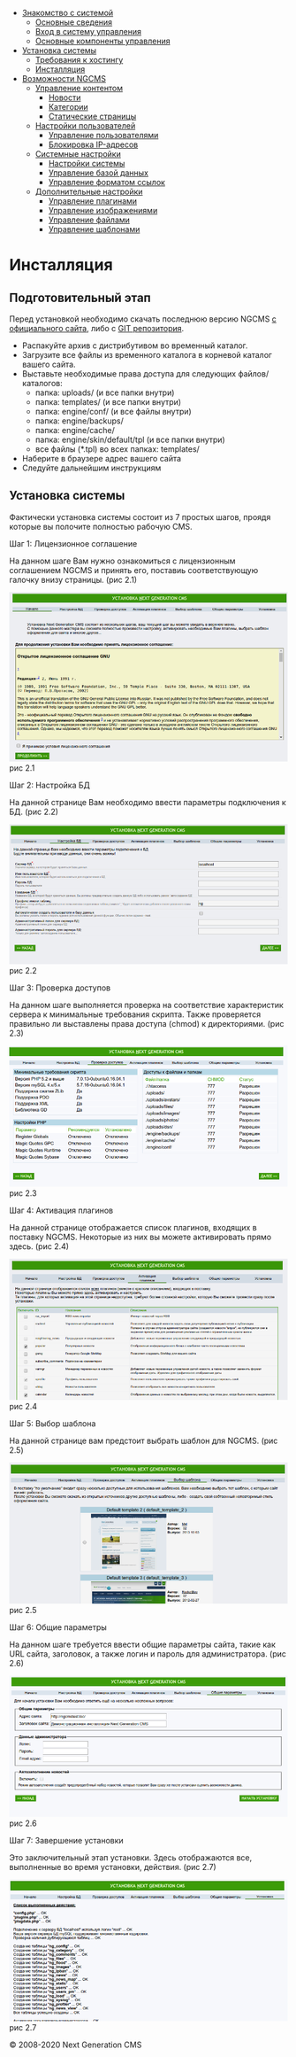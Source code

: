 -   [Знакомство с системой]()
    -   [Основные сведения](about.md)
    -   [Вход в систему управления](enter.md)
    -   [Основные компоненты управления](components.md)
-   [Установка системы]()
    -   [Требования к хостингу](hosting.md)
    -   [Инсталляция](installation.md)
-   [Возможности NGCMS]()
    -   [Управление контентом]()
        -   [Новости](news.md)
        -   [Категории](catigories.md)
        -   [Статические страницы](static.md)
    -   [Настройки пользователей]()
        -   [Управление пользователями](users.md)
        -   [Блокировка IP-адресов](ipban.md)
    -   [Системные настройки]()
        -   [Настройки системы](config.md)
        -   [Управление базой данных](dbo.md)
        -   [Управление форматом ссылок](urls.md)
    -   [Дополнительные настройки]()
        -   [Управление плагинами](plugins.md)
        -   [Управление изображениями](images.md)
        -   [Управление файлами](files.md)
        -   [Управление шаблонами](templates.md)

Инсталляция
===========

Подготовительный этап
---------------------

Перед установкой необходимо скачать последнюю версию NGCMS [с официального сайта](http://ngcms.ru/), либо с [GIT репозитория](https://github.com/vponomarev/ngcms-core).

-   Распакуйте архив с дистрибутивом во временный каталог.
-   Загрузите все файлы из временного каталога в корневой каталог вашего сайта.
-   Выставьте необходимые права доступа для следующих файлов/каталогов:
    -   папка: uploads/ (и все папки внутри)
    -   папка: templates/ (и все папки внутри)
    -   папка: engine/conf/ (и все файлы внутри)
    -   папка: engine/backups/
    -   папка: engine/cache/
    -   папка: engine/skin/default/tpl (и все папки внутри)
    -   все файлы (\*.tpl) во всех папках: templates/
-   Наберите в браузере адрес вашего сайта
-   Следуйте дальнейшим инструкциям

Установка системы
-----------------

Фактически установка системы состоит из 7 простых шагов, проядя которые вы полочите полностью рабочую CMS.

Шаг 1: Лицензионное соглашение

На данном шаге Вам нужно ознакомиться с лицензионным соглашением NGCMS и принять его, поставиь соответствующую галочку внизу страницы. (рис 2.1)

![](images/screenshots/install_1.png)
рис 2.1

Шаг 2: Настройка БД

На данной странице Вам необходимо ввести параметры подключения к БД. (рис 2.2)

![](images/screenshots/install_2.png)
рис 2.2

Шаг 3: Проверка доступов

На данном шаге выполняется проверка на соответствие характеристик сервера к минимальные требования скрипта. Также проверяется правильно ли выставлены права доступа (chmod) к директориями. (рис 2.3)

![](images/screenshots/install_3.png)
рис 2.3

Шаг 4: Активация плагинов

На данной странице отображается список плагинов, входящих в поставку NGCMS. Некоторые из них вы можете активировать прямо здесь. (рис 2.4)

![](images/screenshots/install_4.png)
рис 2.4

Шаг 5: Выбор шаблона

На данной странице вам предстоит выбрать шаблон для NGCMS. (рис 2.5)

![](images/screenshots/install_5.png)
рис 2.5

Шаг 6: Общие параметры

На данном шаге требуется ввести общие параметры сайта, такие как URL сайта, заголовок, а также логин и пароль для администратора. (рис 2.6)

![](images/screenshots/install_6.png)
рис 2.6

Шаг 7: Завершение установки

Это заключительный этап установки. Здесь отображаются все, выполненные во время установки, действия. (рис 2.7)

![](images/screenshots/install_7.png)
рис 2.7

© 2008-2020 Next Generation CMS
